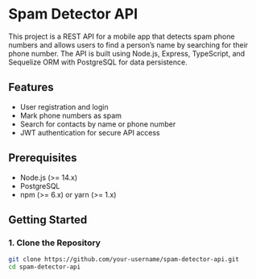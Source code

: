 # Spam Detector API

This project is a REST API for a mobile app that detects spam phone numbers and allows users to find a person’s name by searching for their phone number. The API is built using Node.js, Express, TypeScript, and Sequelize ORM with PostgreSQL for data persistence.

## Features

- User registration and login
- Mark phone numbers as spam
- Search for contacts by name or phone number
- JWT authentication for secure API access

## Prerequisites

- Node.js (>= 14.x)
- PostgreSQL
- npm (>= 6.x) or yarn (>= 1.x)

## Getting Started

### 1. Clone the Repository

```bash
git clone https://github.com/your-username/spam-detector-api.git
cd spam-detector-api
